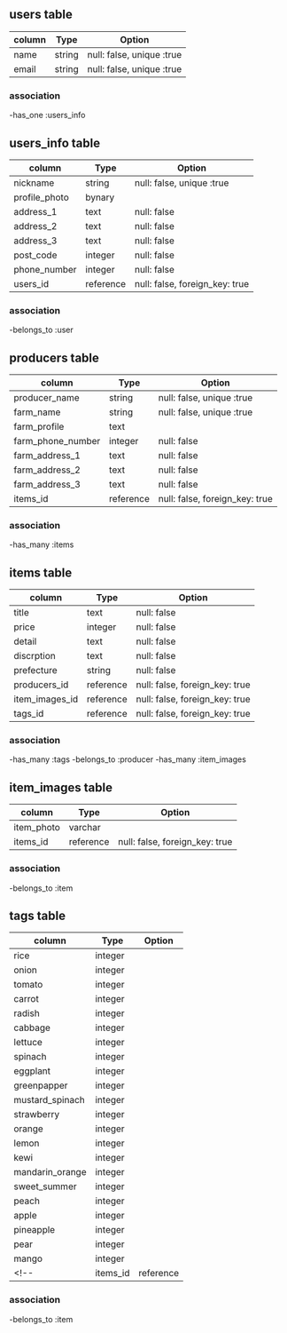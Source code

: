 ## users table
|column|Type|Option|
|------|----|------|
|name  |string|null: false, unique :true|
|email |string|null: false, unique :true|


### association
-has_one :users_info

## users_info table
|column|Type|Option|
|------|----|------|
|nickname|string|null: false, unique :true|
|profile_photo|bynary|
|address_1|text|null: false|
|address_2|text|null: false|
|address_3|text|null: false|
|post_code|integer|null: false|
|phone_number|integer|null: false|
|users_id|reference|null: false, foreign_key: true|


### association 
-belongs_to :user

## producers table
|column|Type|Option|
|------|----|------|
|producer_name|string|null: false, unique :true|
|farm_name|string|null: false, unique :true|
|farm_profile|text|
|farm_phone_number|integer|null: false|
|farm_address_1|text|null: false|
|farm_address_2|text|null: false|
|farm_address_3|text|null: false|
|items_id|reference|null: false, foreign_key: true|

### association
-has_many :items


## items table
|column|Type|Option|
|------|----|------|
|title |text|null: false|
|price |integer|null: false|
|detail|text|null: false|
|discrption|text|null: false|
|prefecture|string|null: false|
|producers_id|reference|null: false, foreign_key: true|
|item_images_id|reference|null: false, foreign_key: true|
|tags_id|reference|null: false, foreign_key: true|

### association
-has_many :tags
-belongs_to :producer
-has_many :item_images

## item_images table
|column|Type|Option|
|------|----|------|
|item_photo |varchar|
|items_id|reference|null: false, foreign_key: true|


### association
-belongs_to :item


## tags table
|column|Type|Option|
|------|----|------|
|rice  |integer|
|onion |integer|
|tomato|integer|
|carrot|integer|
|radish|integer|
|cabbage|integer|
|lettuce|integer|
|spinach|integer|
|eggplant|integer|
|greenpapper|integer|
|mustard_spinach|integer|
|strawberry|integer|
|orange |integer|
|lemon |integer|
|kewi  |integer|
|mandarin_orange|integer|
|sweet_summer|integer|
|peach |integer|
|apple |integer|
|pineapple|integer|
|pear  |integer|
|mango |integer|
<!-- |items_id|reference|null: false, foreign_key: true| -->

### association
-belongs_to :item

